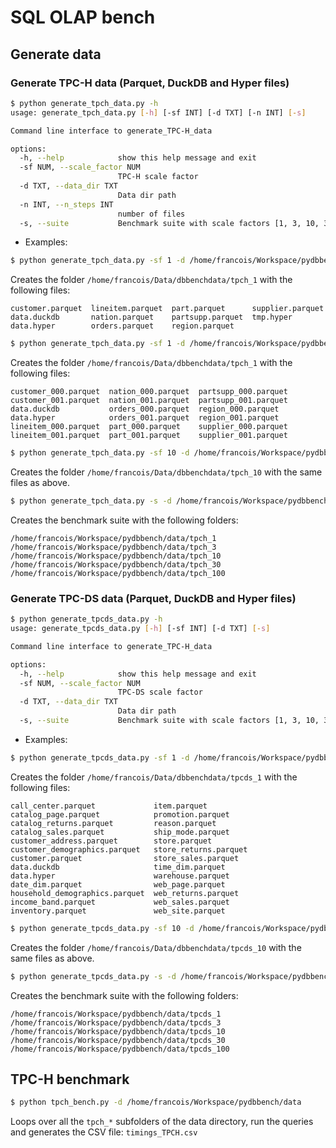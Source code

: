 # SQL OLAP bench

## Generate data

### Generate TPC-H data (Parquet, DuckDB and Hyper files)

```bash
$ python generate_tpch_data.py -h
usage: generate_tpch_data.py [-h] [-sf INT] [-d TXT] [-n INT] [-s]

Command line interface to generate_TPC-H_data

options:
  -h, --help            show this help message and exit
  -sf NUM, --scale_factor NUM
                        TPC-H scale factor
  -d TXT, --data_dir TXT
                        Data dir path
  -n INT, --n_steps INT
                        number of files
  -s, --suite           Benchmark suite with scale factors [1, 3, 10, 30, 100]
```

- Examples:

```bash
$ python generate_tpch_data.py -sf 1 -d /home/francois/Workspace/pydbbench/data
```
Creates the folder `/home/francois/Data/dbbenchdata/tpch_1` with the following files:

	customer.parquet  lineitem.parquet  part.parquet      supplier.parquet
	data.duckdb       nation.parquet    partsupp.parquet  tmp.hyper
	data.hyper        orders.parquet    region.parquet

```bash
$ python generate_tpch_data.py -sf 1 -d /home/francois/Workspace/pydbbench/data -n 2
```
Creates the folder `/home/francois/Data/dbbenchdata/tpch_1` with the following files:

	customer_000.parquet  nation_000.parquet  partsupp_000.parquet
	customer_001.parquet  nation_001.parquet  partsupp_001.parquet
	data.duckdb           orders_000.parquet  region_000.parquet
	data.hyper            orders_001.parquet  region_001.parquet
	lineitem_000.parquet  part_000.parquet    supplier_000.parquet
	lineitem_001.parquet  part_001.parquet    supplier_001.parquet

```bash
$ python generate_tpch_data.py -sf 10 -d /home/francois/Workspace/pydbbench/data
```
Creates the folder `/home/francois/Data/dbbenchdata/tpch_10` with the same files as above.

```bash
$ python generate_tpch_data.py -s -d /home/francois/Workspace/pydbbench/data 
```

Creates the benchmark suite with the following folders:  

	/home/francois/Workspace/pydbbench/data/tpch_1  
	/home/francois/Workspace/pydbbench/data/tpch_3  
	/home/francois/Workspace/pydbbench/data/tpch_10  
	/home/francois/Workspace/pydbbench/data/tpch_30  
	/home/francois/Workspace/pydbbench/data/tpch_100  


### Generate TPC-DS data (Parquet, DuckDB and Hyper files)

```bash
$ python generate_tpcds_data.py -h
usage: generate_tpcds_data.py [-h] [-sf INT] [-d TXT] [-s]

Command line interface to generate_TPC-H_data

options:
  -h, --help            show this help message and exit
  -sf NUM, --scale_factor NUM
                        TPC-DS scale factor
  -d TXT, --data_dir TXT
                        Data dir path
  -s, --suite           Benchmark suite with scale factors [1, 3, 10, 30, 100]
```

- Examples:

```bash
$ python generate_tpcds_data.py -sf 1 -d /home/francois/Workspace/pydbbench/data
```
Creates the folder `/home/francois/Data/dbbenchdata/tpcds_1` with the following files:

	call_center.parquet             item.parquet
	catalog_page.parquet            promotion.parquet
	catalog_returns.parquet         reason.parquet
	catalog_sales.parquet           ship_mode.parquet
	customer_address.parquet        store.parquet
	customer_demographics.parquet   store_returns.parquet
	customer.parquet                store_sales.parquet
	data.duckdb                     time_dim.parquet
	data.hyper                      warehouse.parquet
	date_dim.parquet                web_page.parquet
	household_demographics.parquet  web_returns.parquet
	income_band.parquet             web_sales.parquet
	inventory.parquet               web_site.parquet


```bash
$ python generate_tpcds_data.py -sf 10 -d /home/francois/Workspace/pydbbench/data
```
Creates the folder `/home/francois/Data/dbbenchdata/tpcds_10` with the same files as above.

```bash
$ python generate_tpcds_data.py -s -d /home/francois/Workspace/pydbbench/data 
```

Creates the benchmark suite with the following folders:  

	/home/francois/Workspace/pydbbench/data/tpcds_1  
	/home/francois/Workspace/pydbbench/data/tpcds_3  
	/home/francois/Workspace/pydbbench/data/tpcds_10  
	/home/francois/Workspace/pydbbench/data/tpcds_30  
	/home/francois/Workspace/pydbbench/data/tpcds_100  

## TPC-H benchmark

```bash
$ python tpch_bench.py -d /home/francois/Workspace/pydbbench/data
```

Loops over all the `tpch_*` subfolders of the data directory, run the queries and generates the CSV file: `timings_TPCH.csv`